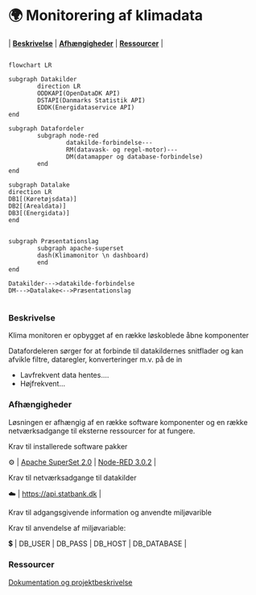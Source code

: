 # 🌍 Monitorering af klimadata

| [**Beskrivelse**](#beskrivelse) | [**Afhængigheder**](#afh%C3%A6ngigheder) | [**Ressourcer**](#Ressourcer) |

```mermaid

flowchart LR

subgraph Datakilder
        direction LR
        ODDKAPI(OpenDataDK API)
        DSTAPI(Danmarks Statistik API)
        EDDK(Energidataservice API)
end

subgraph Datafordeler
        subgraph node-red
                datakilde-forbindelse---
                RM(datavask- og regel-motor)---
                DM(datamapper og database-forbindelse)
        end
end

subgraph Datalake
direction LR
DB1[(Køretøjsdata)]
DB2[(Arealdata)]
DB3[(Energidata)]
end


subgraph Præsentationslag
        subgraph apache-superset
        dash(Klimamonitor \n dashboard)
        end
end

Datakilder--->datakilde-forbindelse 
DM--->Datalake<-->Præsentationslag
    
```
### Beskrivelse

Klima monitoren er opbygget af en række løskoblede åbne komponenter

Datafordeleren sørger for at forbinde til datakildernes snitflader og kan afvikle filtre, dataregler, konverteringer m.v. på de in

- Lavfrekvent data hentes....
- Højfrekvent... 

### Afhængigheder
Løsningen er afhængig af en række software komponenter og en række netværksadgange til eksterne ressourcer for at fungere.

Krav til installerede software pakker 

:gear: | [Apache SuperSet 2.0]()  |  [Node-RED 3.0.2](https://nodered.org/docs/getting-started/windows)  | 

Krav til netværksadgange til datakilder

:cloud: | https://api.statbank.dk |  

Krav til adgangsgivende information og anvendte miljøvarible

Krav til anvendelse af miljøvariable:

:heavy_dollar_sign: | DB_USER | DB_PASS | DB_HOST | DB_DATABASE |

### Ressourcer

[Dokumentation og projektbeskrivelse](https://sbsip-web-drift01.randers.dk/sbsys/#/sager/495259)

